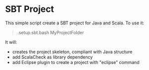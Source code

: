 # SBT Project

This simple script create a SBT project for Java and Scala. To use it:

> .setup.sbt.bash MyProjectFolder

It will:

* creates the project skeleton, compliant with Java structure
* add ScalaCheck as library dependency
* add Eclipse plugin to create a project with "eclipse" command

